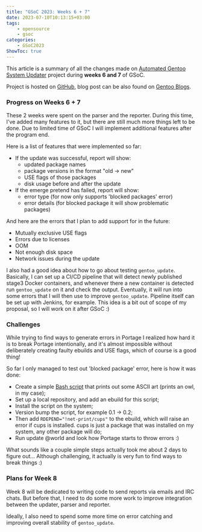 ```yaml
---
title: "GSoC 2023: Weeks 6 + 7"
date: 2023-07-10T10:13:15+03:00
tags:
    - opensource
    - gsoc
categories:
    - GSoC2023
ShowToc: true
---
```


This article is a summary of all the changes made on 
[Automated Gentoo System Updater](https://wiki.gentoo.org/wiki/Google_Summer_of_Code/2023/Ideas/Automated_Gentoo_system_updater) 
project during **weeks 6 and 7** of GSoC.  

Project is hosted on [GitHub](https://github.com/Lab-Brat/gentoo_update), 
blog post can be also found on 
[Gentoo Blogs]().    


### Progress on Weeks 6 + 7
These 2 weeks were spent on the parser and the reporter. 
During this time, I've added many features to it, but there 
are still much more things left to be done. Due to limited 
time of GSoC I will implement additional features after the 
program end.  

Here is a list of features that were implemented so far:
* If the update was successful, report will show:
    * updated package names
    * package versions in the format "old -> new"
    * USE flags of those packages
    * disk usage before and after the update
* If the emerge pretend has failed, report will show:
    * error type (for now only supports 'blocked packages' error)
    * error details (for blocked package it will show problematic packages)

And here are the errors that I plan to add support for in the future:
* Mutually exclusive USE flags
* Errors due to licenses
* OOM
* Not enough disk space
* Network issues during the update  

I also had a good idea about how to go about testing `gentoo_update`. 
Basically, I can set up a CI/CD pipeline that will detect newly published 
stage3 Docker containers, and whenever there a new container is detected run `gentoo_update` on it and check the output. Eventually, it will run 
into some errors that I will then use to improve `gentoo_update`. Pipeline itself can be set up with Jenkins, for example. This idea is a bit out of 
scope of my proposal, so I will work on it after GSoC :)  

### Challenges
While trying to find ways to generate errors in Portage I realized how hard 
it is to break Portage intentionally, and it's almost impossible without 
deliberately creating faulty ebuilds and USE flags, which of course is a 
good thing!  

So far I only managed to test out 'blocked package' error, 
here is how it was done:
* Create a simple [Bash script](https://github.com/Lab-Brat/gentoo_loctests) that prints out some ASCII art (prints an owl, in my case);
* Set up a local repository, and add an ebuild for this script;
* Install the script on the system;
* Version bump the script, for example 0.1 -> 0.2;
* Then add `RDEPEND="!net-print/cups"` to the ebuild, which will raise an error if cups is installed. cups is just a package that was installed on my system, any other package will do;
* Run update @world and look how Portage starts to throw errors :)  

What sounds like a couple simple steps actually took me about 2 days to 
figure out... Although challenging, it actually is very fun to find ways 
to break things :)  


### Plans for Week 8
Week 8 will be dedicated to writing code to send reports via emails 
and IRC chats. But before that, I need to do some more work to improve 
integration between the updater, parser and reporter.  

Ideally, I also need to spend some more time on error catching and 
improving overall stability of `gentoo_update`. 

